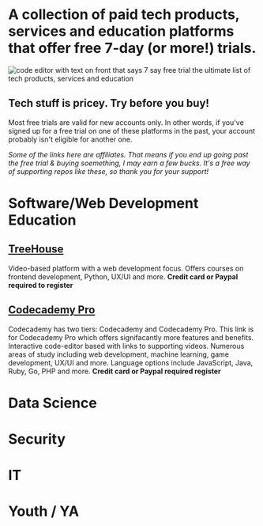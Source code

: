 

# A collection of paid tech products, services and education platforms that offer free 7-day (or more!) trials.

![code editor with text on front that says 7 say free trial the ultimate list of tech products, services and education](https://realtoughcandy.com/wp-content/uploads/2020/11/tech-products-7-day-free-trial-github.jpg)

## Tech stuff is pricey. Try before you buy! 

Most free trials are valid for new accounts only. In other words, if you've signed up for a free trial on one of these platforms in the past, your account probably isn't eligible for another one. 

_Some of the links here are affiliates. That means if you end up going past the free trial & buying soemething, I may earn a few bucks. It's a free way of supporting repos like these, so thank you for your support!_ 

# Software/Web Development Education

## [TreeHouse](https://bit.ly/3ekKpH6)
Video-based platform with a web development focus. Offers courses on frontend development, Python, UX/UI and more. **Credit card or Paypal required to register**

## [Codecademy Pro](https://bit.ly/2TQ38ky)
Codecademy has two tiers: Codecademy and Codecademy Pro. This link is for Codecademy Pro which offers signifacantly more features and benefits. Interactive code-editor based with links to supporting videos. Numerous areas of study including web development, machine learning, game development, UX/UI and more. Language options include JavaScript, Java, Ruby, Go, PHP and more.  **Credit card or Paypal required register**

# Data Science


# Security

# IT

# Youth / YA
